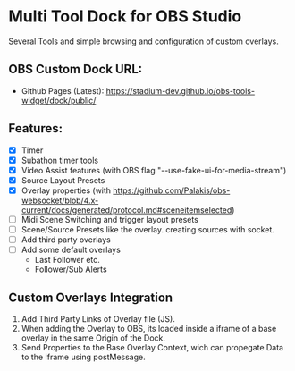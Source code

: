 # Multi Tool Dock for OBS Studio

Several Tools and simple browsing and configuration of custom overlays.

## OBS Custom Dock URL:
- Github Pages (Latest): https://stadium-dev.github.io/obs-tools-widget/dock/public/

## Features:
- [x] Timer
- [x] Subathon timer tools
- [x] Video Assist features (with OBS flag "--use-fake-ui-for-media-stream")
- [x] Source Layout Presets
- [x] Overlay properties (with https://github.com/Palakis/obs-websocket/blob/4.x-current/docs/generated/protocol.md#sceneitemselected)
- [ ] Midi Scene Switching and trigger layout presets
- [ ] Scene/Source Presets like the overlay. creating sources with socket.
- [ ] Add third party overlays
- [ ] Add some default overlays
    - Last Follower etc.
    - Follower/Sub Alerts


## Custom Overlays Integration

1. Add Third Party Links of Overlay file (JS).
2. When adding the Overlay to OBS, its loaded inside a iframe of a base overlay in the same Origin of the Dock.
3. Send Properties to the Base Overlay Context, wich can propegate Data to the Iframe using postMessage.
